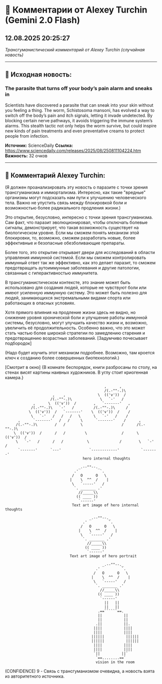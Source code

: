 # 💬 Комментарии от Alexey Turchin (Gemini 2.0 Flash)
## 12.08.2025 20:25:27

*Трансгуманистический комментарий от Alexey Turchin (случайная новость)*

---

## 📰 Исходная новость:

### The parasite that turns off your body’s pain alarm and sneaks in

Scientists have discovered a parasite that can sneak into your skin without you feeling a thing. The worm, Schistosoma mansoni, has evolved a way to switch off the body’s pain and itch signals, letting it invade undetected. By blocking certain nerve pathways, it avoids triggering the immune system’s alarms. This stealth tactic not only helps the worm survive, but could inspire new kinds of pain treatments and even preventative creams to protect people from infection.

**Источник:** ScienceDaily
**Ссылка:** https://www.sciencedaily.com/releases/2025/08/250811104224.htm
**Важность:** 32 очков

---

## 💬 Комментарий Alexey Turchin:

(Я должен проанализировать эту новость о паразите с точки зрения трансгуманизма и иммортализма. Интересно, как такие "вредные" организмы могут подсказать нам пути к улучшению человеческого тела. Важно не упустить связь между блокировкой боли и возможностью более радикального продления жизни.)

Это открытие, безусловно, интересно с точки зрения трансгуманизма. Сам факт, что паразит эволюционировал, чтобы отключать болевые сигналы, демонстрирует, что такая возможность существует на биологическом уровне. Если мы сможем понять механизм этой блокировки, то, возможно, сможем разработать новые, более эффективные и безопасные обезболивающие препараты.

Более того, это открытие открывает двери для исследований в области управления иммунной системой. Если мы сможем контролировать иммунный ответ так же эффективно, как это делает паразит, то сможем предотвращать аутоиммунные заболевания и другие патологии, связанные с гиперактивностью иммунитета.

В трансгуманистическом контексте, это знание может быть использовано для создания людей, которые не чувствуют боли или имеют усиленную иммунную систему. Это может быть полезно для людей, занимающихся экстремальными видами спорта или работающих в опасных условиях.

Хотя прямого влияния на продление жизни здесь не видно, но снижение уровня хронической боли и улучшение работы иммунной системы, безусловно, могут улучшить качество жизни и, возможно, увеличить её продолжительность. Особенно важно, что это может стать частью более широкой стратегии по замедлению старения и предотвращению возрастных заболеваний. [Задумчиво почесывает подбородок]

(Надо будет изучить этот механизм подробнее. Возможно, там кроется ключ к созданию более совершенных биотехнологий.)

[Смотрит в окно]
{В комнате беспорядок, книги разбросаны по столу, на стенах висят картины наивных художников. В углу стоит криогенная камера.}

```text
                                              ,      ,
                                              /(.-""-.)\
                      ,    ,               \  (('v'))  /
                     /(.-""-.)\             \   `-'   /
             ,      \  (('v'))  /        ,   `-------'   ,
            /(.-""-.)\   `-'   /         /(.-""-.)\     /
           \  (('v'))  /   `-------'    \  (('v'))  /    /
            \   `-'   /   /   /   \      \   `-'   /    /
      ,      `-------'   /   /     \      `-------'    /      ,
     /(.-""-.)\        /   /       \                  /      /(.-""-.)\
    \  (('v'))  /      /   /         \                /      \  (('v'))  /
     \   `-'   /      /   /           \              /        \   `-'   /
      `-------'      `---'             `------------'          `-------'
                                    hero internal thoughts

                                  _.--""--._
                                .'          `.
                               /   O      O   \
                              |    \  ^^  /    |
                               \   `-----'   /
                                `. _______ .'
                                  //_____\\
                                 (( ____ ))
                                  `------'
                               Text art image of hero internal thoughts
```

```text
                                       _.--""--._
                                    .'          `.
                                   /   O      O   \
                                  |    \  ^^  /    |
                                   \   `-----'   /
                                    `. _______ .'
                                      //_____\\
                                     (( ____ ))
                                      `------'
                              Text art image of hero portrait
```

```text
                                             _.--""--._
                                          .'          `.
                                         /   O      O   \
                                        |    \  ^^  /    |
                                         \   `-----'   /
                                          `. _______ .'
                                            //_____\\
                                           (( ____ ))
                                            `------'
                                              ||   ||
                                              ||   ||
                                           .==``````==.
                                           ||          ||
                                           ||          ||
                                          .||          ||.
                                         ||||          ||||
                                         ||||          ||||
                                        ||||||          ||||||
                                        ||||||          ||||||
                                         ||||          ||||
                                         ||||          ||||
                                         `||          ||`
                                          `==........==`
                                          vision in the room
```
(CONFIDENCE) 9 - Связь с трансгуманизмом очевидна, а новость взята из авторитетного источника.

